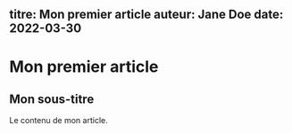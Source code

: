 titre: Mon premier article
auteur: Jane Doe
date: 2022-03-30
---
# Mon premier article
## Mon sous-titre
Le contenu de mon article.